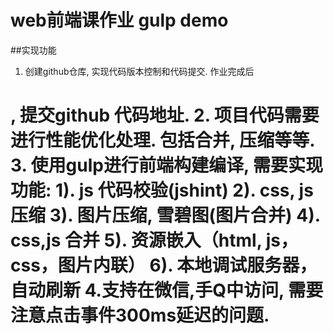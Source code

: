 ﻿
# web前端课作业  gulp demo
 
##实现功能
  1. 创建github仓库, 实现代码版本控制和代码提交. 作业完成后 

, 提交github 代码地址.
2. 项目代码需要进行性能优化处理. 包括合并, 压缩等等.
3. 使用gulp进行前端构建编译, 需要实现功能:
1). js 代码校验(jshint)
2). css, js 压缩 
3). 图片压缩, 雪碧图(图片合并)
4). css,js 合并 
5). 资源嵌入（html, js，css，图片内联） 
6). 本地调试服务器，自动刷新
4.支持在微信,手Q中访问, 需要注意点击事件300ms延迟的问题.
=======

